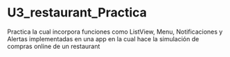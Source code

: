 # U3_restaurant_Practica
Practica la cual incorpora funciones como ListView, Menu, Notificaciones y Alertas implementadas en una app en la cual hace la simulación de compras online de un restaurant
